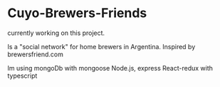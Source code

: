 # Cuyo-Brewers-Friends 

currently working on this project.

Is a "social network" for home brewers in Argentina. Inspired by brewersfriend.com

Im using mongoDb with mongoose
Node.js, express
React-redux with typescript
